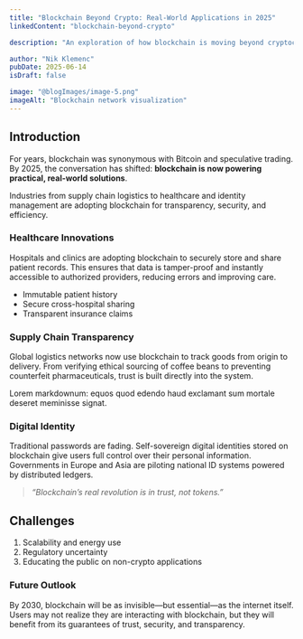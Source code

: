 ```yaml
---
title: "Blockchain Beyond Crypto: Real-World Applications in 2025"
linkedContent: "blockchain-beyond-crypto"

description: "An exploration of how blockchain is moving beyond cryptocurrency to reshape industries like healthcare, logistics, and digital identity."

author: "Nik Klemenc"
pubDate: 2025-06-14
isDraft: false

image: "@blogImages/image-5.png"
imageAlt: "Blockchain network visualization"
---
```


## Introduction

For years, blockchain was synonymous with Bitcoin and speculative trading. By 2025, the conversation has shifted: **blockchain is now powering practical, real-world solutions**.

Industries from supply chain logistics to healthcare and identity management are adopting blockchain for transparency, security, and efficiency.

### Healthcare Innovations

Hospitals and clinics are adopting blockchain to securely store and share patient records. This ensures that data is tamper-proof and instantly accessible to authorized providers, reducing errors and improving care.

-   Immutable patient history
-   Secure cross-hospital sharing
-   Transparent insurance claims

### Supply Chain Transparency

Global logistics networks now use blockchain to track goods from origin to delivery. From verifying ethical sourcing of coffee beans to preventing counterfeit pharmaceuticals, trust is built directly into the system.

Lorem markdownum: equos quod edendo haud exclamant sum mortale deseret meminisse signat.

### Digital Identity

Traditional passwords are fading. Self-sovereign digital identities stored on blockchain give users full control over their personal information. Governments in Europe and Asia are piloting national ID systems powered by distributed ledgers.

> _“Blockchain’s real revolution is in trust, not tokens.”_

## Challenges

1. Scalability and energy use
2. Regulatory uncertainty
3. Educating the public on non-crypto applications

### Future Outlook

By 2030, blockchain will be as invisible—but essential—as the internet itself. Users may not realize they are interacting with blockchain, but they will benefit from its guarantees of trust, security, and transparency.
